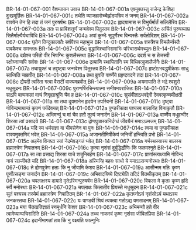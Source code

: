 BR-14-01-067-001	वैशम्पायन उवाच
BR-14-01-067-001a	एवमुक्तस्तु राजेन्द्र केशिहा दुःखमूर्छितः
BR-14-01-067-001c	तथेति व्याजहारोच्चैर्ह्लादयन्निव तं जनम्
BR-14-01-067-002a	वाक्येन तेन हि तदा तं जनं पुरुषर्षभः
BR-14-01-067-002c	ह्लादयामास स विभुर्घर्मार्तं सलिलैरिव
BR-14-01-067-003a	ततः स प्राविशत्तूर्णं जन्मवेश्म पितुस्तव
BR-14-01-067-003c	अर्चितं पुरुषव्याघ्र सितैर्माल्यैर्यथाविधि
BR-14-01-067-004a	अपां कुम्भैः सुपूर्णैश्च विन्यस्तैः सर्वतोदिशम्
BR-14-01-067-004c	घृतेन तिन्दुकालातैः सर्षपैश्च महाभुज
BR-14-01-067-005a	शस्त्रैश्च विमलैर्न्यस्तैः पावकैश्च समन्ततः
BR-14-01-067-005c	वृद्धाभिश्चाभिरामाभिः परिचारार्थमच्युतः
BR-14-01-067-006a	दक्षैश्च परितो वीर भिषग्भिः कुशलैस्तथा
BR-14-01-067-006c	ददर्श च स तेजस्वी रक्षोघ्नान्यपि सर्वशः
BR-14-01-067-006e	द्रव्याणि स्थापितानि स्म विधिवत्कुशलैर्जनैः
BR-14-01-067-007a	तथायुक्तं च तद्दृष्ट्वा जन्मवेश्म पितुस्तव
BR-14-01-067-007c	हृष्टोऽभवद्धृषीकेशः साधु साध्विति चाब्रवीत्
BR-14-01-067-008a	तथा ब्रुवति वार्ष्णेये प्रहृष्टवदने तदा
BR-14-01-067-008c	द्रौपदी त्वरिता गत्वा वैराटीं वाक्यमब्रवीत्
BR-14-01-067-009a	अयमायाति ते भद्रे श्वशुरो मधुसूदनः
BR-14-01-067-009c	पुराणर्षिरचिन्त्यात्मा समीपमपराजितः
BR-14-01-067-010a	साऽपि बाष्पकलां वाचं निगृह्याश्रूणि चैव ह
BR-14-01-067-010c	सुसंवीताऽभवद्देवी देववत्कृष्णमीक्षती
BR-14-01-067-011a	सा तथा दूयमानेन हृदयेन तपस्विनी
BR-14-01-067-011c	दृष्ट्वा गोविन्दमायान्तं कृपणं पर्यदेवयत्
BR-14-01-067-012a	पुण्डरीकाक्ष पश्यस्व बालाविह विनाकृतौ
BR-14-01-067-012c	अभिमन्युं च मां चैव हतौ तुल्यं जनार्दन
BR-14-01-067-013a	वार्ष्णेय मधुहन्वीर शिरसा त्वां प्रसादये
BR-14-01-067-013c	द्रोणपुत्रास्त्रनिर्दग्धं जीवयैनं ममाऽऽत्मजम्
BR-14-01-067-014a	यदि स्म धर्मराज्ञा वा भीमसेनेन वा पुनः
BR-14-01-067-014c	त्वया वा पुण्डरीकाक्ष वाक्यमुक्तमिदं भवेत्
BR-14-01-067-015a	अजानतीमिषीकेयं जनित्रीं हन्त्विति प्रभो
BR-14-01-067-015c	अहमेव विनष्टा स्यां नेदमेवङ्गतं भवेत्
BR-14-01-067-016a	गर्भस्थस्यास्य बालस्य ब्रह्मास्त्रेण निपातनम्
BR-14-01-067-016c	कृत्वा नृशंसं दुर्बुद्धिर्द्रौणिः किं फलमश्नुते
BR-14-01-067-017a	सा त्वा प्रसाद्य शिरसा याचे शत्रुनिबर्हण
BR-14-01-067-017c	प्राणांस्त्यक्ष्यामि गोविन्द नायं सञ्जीवते यदि
BR-14-01-067-018a	अस्मिन्हि बहवः साधो ये ममाऽऽसन्मनोरथाः
BR-14-01-067-018c	ते द्रोणपुत्रेण हताः किं नु जीवामि केशव
BR-14-01-067-019a	आसीन्मम मतिः कृष्ण पूर्णोत्सङ्गा जनार्दन
BR-14-01-067-019c	अभिवादयिष्ये दिष्ट्येति तदिदं वितथीकृतम्
BR-14-01-067-020a	चपलाक्षस्य दायादे मृतेऽस्मिन्पुरुषर्षभ
BR-14-01-067-020c	विफला मे कृताः कृष्ण हृदि सर्वे मनोरथाः
BR-14-01-067-021a	चपलाक्षः किलातीव प्रियस्ते मधुसूदन
BR-14-01-067-021c	सुतं पश्यस्व तस्येमं ब्रह्मास्त्रेण निपातितम्
BR-14-01-067-022a	कृतघ्नोऽयं नृशंसोऽयं यथाऽस्य जनकस्तथा
BR-14-01-067-022c	यः पाण्डवीं श्रियं त्यक्त्वा गतोऽद्य यमसादनम्
BR-14-01-067-023a	मया चैतत्प्रतिज्ञातं रणमूर्धनि केशव
BR-14-01-067-023c	अभिमन्यौ हते वीर त्वामेष्याम्यचिरादिति
BR-14-01-067-024a	तच्च नाकरवं कृष्ण नृशंसा जीवितप्रिया
BR-14-01-067-024c	इदानीमागतां तत्र किं नु वक्ष्यति फाल्गुनिः
